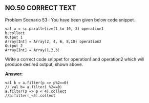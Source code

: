 ## NO.50 CORRECT TEXT

Problem Scenario 53 : You have been given below code snippet.

```
val a = sc.parallelize(1 to 10, 3) operation1
b.collect
Output 1
Array[Int] = Array(2, 4, 6, 8,10) operation2
Output 2
Array[Int] = Array(1,2,3)
```

Write a correct code snippet for operation1 and operation2 which will produce desired output, shown above.

**Answer:**

```
val b = a.filter(p => p%2==0)
// val b= a.filter(_%2==0)
a.filter(p => p < 4).collect
//a.filter(_<4).collect
```

